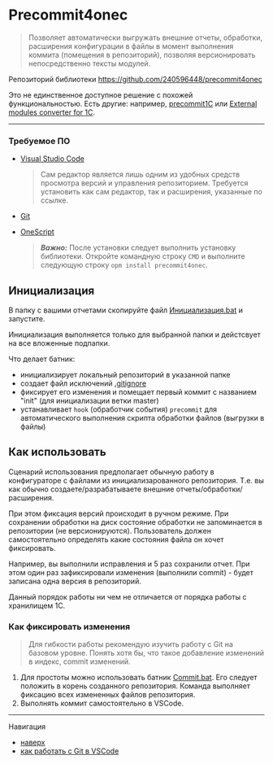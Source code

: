 # Precommit4onec

> Позволяет автоматически выгружать внешние отчеты, обработки, расширения конфигурации в файлы в момент выполнения коммита (помещения в репозиторий), позволяя версионировать непосредственно тексты модулей.

Репозиторий библиотеки https://github.com/240596448/precommit4onec

Это не единственное доступное решение с похожей функциональностью. Есть другие: например, [precommit1С](https://github.com/xDrivenDevelopment/precommit1c) или [External modules converter for 1C](https://github.com/Pr-Mex/ExternalModulesConverterFor1C).

---

### Требуемое ПО

* [Visual Studio Code](../VSCode/VSCode.md)
    > Сам редактор является лишь одним из удобных средств просмотра версий и управления репозиторием.
    > Требуется установить как сам редактор, так и расширения, указанные по ссылке.

* [Git](../Git/Git.md)

* [OneScript](../OneScript/OneScript.md)
    > ***Важно:*** После установки следует выполнить установку библиотеки. Откройте командную строку `CMD` и выполните следующую строку `opm install precommit4onec`. 

## Инициализация

В папку с вашими отчетами скопируйте файл [Инициализация.bat](Инициализация.bat) и запустите.

Инициализация выполняется только для выбранной папки
и дейстсвует на все вложенные подпапки.

Что делает батник:

- инициализирует локальный репозиторий в указанной папке
- создает файл исключений [.gitignore](https://git-scm.com/book/ru/v2/%D0%9E%D1%81%D0%BD%D0%BE%D0%B2%D1%8B-Git-%D0%97%D0%B0%D0%BF%D0%B8%D1%81%D1%8C-%D0%B8%D0%B7%D0%BC%D0%B5%D0%BD%D0%B5%D0%BD%D0%B8%D0%B9-%D0%B2-%D1%80%D0%B5%D0%BF%D0%BE%D0%B7%D0%B8%D1%82%D0%BE%D1%80%D0%B8%D0%B9)
- фиксирует его изменения и помещает первый коммит с названием "init" (для инициализации ветки master)
- устанавливает `hook` (обработчик события) `precommit` для автоматического выполнения скрипта обработки файлов (выгрузки в файлы)

## Как использовать

Сценарий использования предполагает обычную работу в конфигураторе с файлами из инициализарованного репозитория. Т.е. вы как обычно создаете/разрабатываете внешние отчеты/обработки/расширения.

При этом фиксация версий происходит в ручном режиме. При сохранении обработки на диск состояние обработки не запоминается в репозитории (не версионируются). Пользователь должен самостоятельно определять какие состояния файла он хочет фиксировать. 

Например, вы выполнили исправления и 5 раз сохранили отчет. При этом один раз зафиксировали изменения (выполнили commit) - будет записана одна версия в репозиторий.

Данный порядок работы ни чем не отличается от порядка работы с хранилищем 1С.

### Как фиксировать изменения

>Для гибкости работы рекомендую изучить работу с Git на базовом уровне. Понять хотя бы, что такое добавление изменений в индекс, commit изменений.

1. Для простоты можно использовать батник [Commit.bat](Commit.bat). Его следует положить в корень созданного репозитория. Команда выполняет фиксацию всех измененных файлов репозитория.
2. Выполнять коммит самостоятельно в VSCode.

--- 
Навигация
* [наверх](#)
* [как работать с Git в VSCode](../VSCode/GitInVSCode.md)